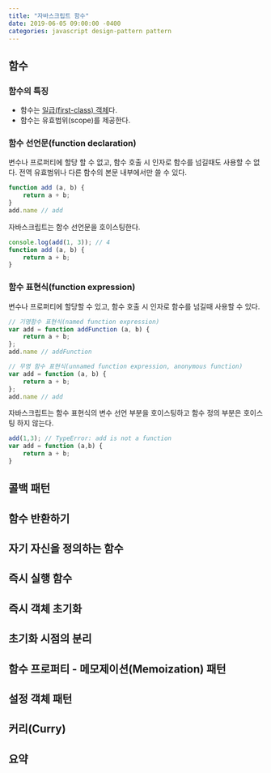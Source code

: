 ```yaml
---
title: "자바스크립트 함수"
date: 2019-06-05 09:00:00 -0400
categories: javascript design-pattern pattern
---
```


## 함수
### 함수의 특징
- 함수는 [일급(first-class) 객체](https://ko.wikipedia.org/wiki/%EC%9D%BC%EA%B8%89_%EA%B0%9D%EC%B2%B4)다.
- 함수는 유효범위(scope)를 제공한다.

### 함수 선언문(function declaration)
변수나 프로퍼티에 할당 할 수 없고, 함수 호출 시 인자로 함수를 넘길때도 사용할 수 없다. 전역 유효범위나 다른 함수의 본문 내부에서만 쓸 수 있다.
```js
function add (a, b) {
    return a + b;
}
add.name // add
```

자바스크립트는 함수 선언문을 호이스팅한다.
```js
console.log(add(1, 3)); // 4
function add (a, b) {
    return a + b;
}
```

### 함수 표현식(function expression)
변수나 프로퍼티에 할당할 수 있고, 함수 호출 시 인자로 함수를 넘길때 사용할 수 있다.

```js
// 기명함수 표현식(named function expression)
var add = function addFunction (a, b) {
    return a + b;
};
add.name // addFunction
```
 
```js
// 무명 함수 표현식(unnamed function expression, anonymous function)
var add = function (a, b) {
    return a + b;
};
add.name // add
```

자바스크립트는 함수 표현식의 변수 선언 부분을 호이스팅하고 함수 정의 부분은 호이스팅 하지 않는다.
```js
add(1,3); // TypeError: add is not a function
var add = function (a,b) {
    return a + b;
}
```





## 콜백 패턴
## 함수 반환하기
## 자기 자신을 정의하는 함수
## 즉시 실행 함수
## 즉시 객체 초기화
## 초기화 시점의 분리
## 함수 프로퍼티 - 메모제이션(Memoization) 패턴
## 설정 객체 패턴
## 커리(Curry)
## 요약

